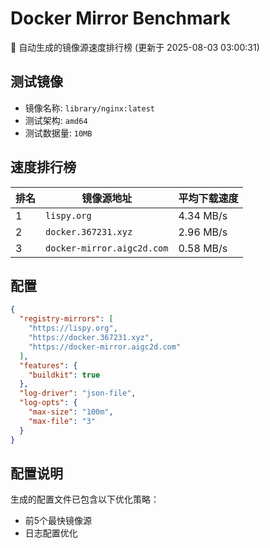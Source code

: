 # Docker Mirror Benchmark

🚀 自动生成的镜像源速度排行榜 (更新于 2025-08-03 03:00:31)

## 测试镜像
- 镜像名称: `library/nginx:latest`
- 测试架构: `amd64`
- 测试数据量: `10MB`

## 速度排行榜
| 排名 | 镜像源地址 | 平均下载速度 |
|------|------------|--------------|
| 1 | `lispy.org` | 4.34 MB/s |
| 2 | `docker.367231.xyz` | 2.96 MB/s |
| 3 | `docker-mirror.aigc2d.com` | 0.58 MB/s |

## 配置

```json
{
  "registry-mirrors": [
    "https://lispy.org",
    "https://docker.367231.xyz",
    "https://docker-mirror.aigc2d.com"
  ],
  "features": {
    "buildkit": true
  },
  "log-driver": "json-file",
  "log-opts": {
    "max-size": "100m",
    "max-file": "3"
  }
}
```

## 配置说明
生成的配置文件已包含以下优化策略：
- 前5个最快镜像源
- 日志配置优化

